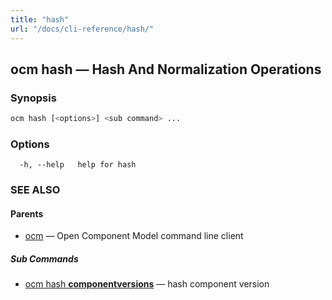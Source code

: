 ```yaml
---
title: "hash"
url: "/docs/cli-reference/hash/"
---
```


## ocm hash &mdash; Hash And Normalization Operations

### Synopsis

```bash
ocm hash [<options>] <sub command> ...
```

### Options

```text
  -h, --help   help for hash
```

### SEE ALSO

#### Parents

* [ocm](ocm.md)	 &mdash; Open Component Model command line client


##### Sub Commands

* [ocm hash <b>componentversions</b>](ocm_hash_componentversions.md)	 &mdash; hash component version

